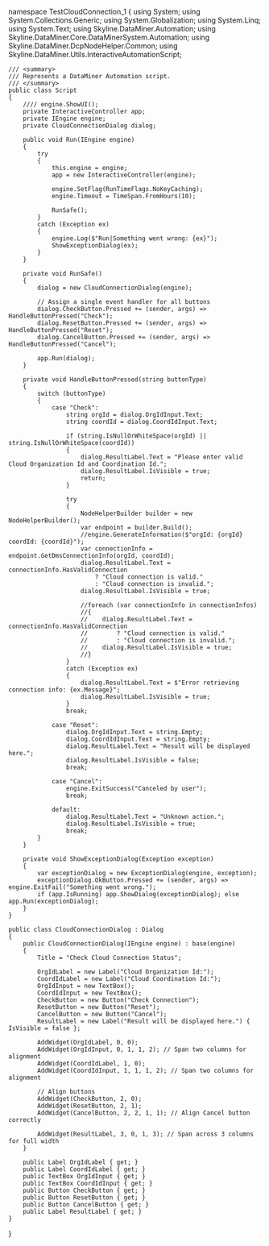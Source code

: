namespace TestCloudConnection_1
{
    using System;
    using System.Collections.Generic;
    using System.Globalization;
    using System.Linq;
    using System.Text;
    using Skyline.DataMiner.Automation;
    using Skyline.DataMiner.Core.DataMinerSystem.Automation;
    using Skyline.DataMiner.DcpNodeHelper.Common;
    using Skyline.DataMiner.Utils.InteractiveAutomationScript;

    /// <summary>
    /// Represents a DataMiner Automation script.
    /// </summary>
    public class Script
    {
        //// engine.ShowUI();
        private InteractiveController app;
        private IEngine engine;
        private CloudConnectionDialog dialog;

        public void Run(IEngine engine)
        {
            try
            {
                this.engine = engine;
                app = new InteractiveController(engine);

                engine.SetFlag(RunTimeFlags.NoKeyCaching);
                engine.Timeout = TimeSpan.FromHours(10);

                RunSafe();
            }
            catch (Exception ex)
            {
                engine.Log($"Run|Something went wrong: {ex}");
                ShowExceptionDialog(ex);
            }
        }

        private void RunSafe()
        {
            dialog = new CloudConnectionDialog(engine);

            // Assign a single event handler for all buttons
            dialog.CheckButton.Pressed += (sender, args) => HandleButtonPressed("Check");
            dialog.ResetButton.Pressed += (sender, args) => HandleButtonPressed("Reset");
            dialog.CancelButton.Pressed += (sender, args) => HandleButtonPressed("Cancel");

            app.Run(dialog);
        }

        private void HandleButtonPressed(string buttonType)
        {
            switch (buttonType)
            {
                case "Check":
                    string orgId = dialog.OrgIdInput.Text;
                    string coordId = dialog.CoordIdInput.Text;

                    if (string.IsNullOrWhiteSpace(orgId) || string.IsNullOrWhiteSpace(coordId))
                    {
                        dialog.ResultLabel.Text = "Please enter valid Cloud Organization Id and Coordination Id.";
                        dialog.ResultLabel.IsVisible = true;
                        return;
                    }

                    try
                    {
                        NodeHelperBuilder builder = new NodeHelperBuilder();
                        var endpoint = builder.Build();
                        //engine.GenerateInformation($"orgId: {orgId} coordId: {coordId}");
                        var connectionInfo = endpoint.GetDmsConnectionInfo(orgId, coordId);
                        dialog.ResultLabel.Text = connectionInfo.HasValidConnection
                            ? "Cloud connection is valid."
                            : "Cloud connection is invalid.";
                        dialog.ResultLabel.IsVisible = true;

                        //foreach (var connectionInfo in connectionInfos)
                        //{
                        //    dialog.ResultLabel.Text = connectionInfo.HasValidConnection
                        //        ? "Cloud connection is valid."
                        //        : "Cloud connection is invalid.";
                        //    dialog.ResultLabel.IsVisible = true;
                        //}
                    }
                    catch (Exception ex)
                    {
                        dialog.ResultLabel.Text = $"Error retrieving connection info: {ex.Message}";
                        dialog.ResultLabel.IsVisible = true;
                    }
                    break;

                case "Reset":
                    dialog.OrgIdInput.Text = string.Empty;
                    dialog.CoordIdInput.Text = string.Empty;
                    dialog.ResultLabel.Text = "Result will be displayed here.";
                    dialog.ResultLabel.IsVisible = false;
                    break;

                case "Cancel":
                    engine.ExitSuccess("Canceled by user");
                    break;

                default:
                    dialog.ResultLabel.Text = "Unknown action.";
                    dialog.ResultLabel.IsVisible = true;
                    break;
            }
        }

        private void ShowExceptionDialog(Exception exception)
        {
            var exceptionDialog = new ExceptionDialog(engine, exception);
            exceptionDialog.OkButton.Pressed += (sender, args) => engine.ExitFail("Something went wrong.");
            if (app.IsRunning) app.ShowDialog(exceptionDialog); else app.Run(exceptionDialog);
        }
    }

    public class CloudConnectionDialog : Dialog
    {
        public CloudConnectionDialog(IEngine engine) : base(engine)
        {
            Title = "Check Cloud Connection Status";

            OrgIdLabel = new Label("Cloud Organization Id:");
            CoordIdLabel = new Label("Cloud Coordination Id:");
            OrgIdInput = new TextBox();
            CoordIdInput = new TextBox();
            CheckButton = new Button("Check Connection");
            ResetButton = new Button("Reset");
            CancelButton = new Button("Cancel");
            ResultLabel = new Label("Result will be displayed here.") { IsVisible = false };

            AddWidget(OrgIdLabel, 0, 0);
            AddWidget(OrgIdInput, 0, 1, 1, 2); // Span two columns for alignment
            AddWidget(CoordIdLabel, 1, 0);
            AddWidget(CoordIdInput, 1, 1, 1, 2); // Span two columns for alignment

            // Align buttons
            AddWidget(CheckButton, 2, 0);
            AddWidget(ResetButton, 2, 1);
            AddWidget(CancelButton, 2, 2, 1, 1); // Align Cancel button correctly

            AddWidget(ResultLabel, 3, 0, 1, 3); // Span across 3 columns for full width
        }

        public Label OrgIdLabel { get; }
        public Label CoordIdLabel { get; }
        public TextBox OrgIdInput { get; }
        public TextBox CoordIdInput { get; }
        public Button CheckButton { get; }
        public Button ResetButton { get; }
        public Button CancelButton { get; }
        public Label ResultLabel { get; }
    }
}
